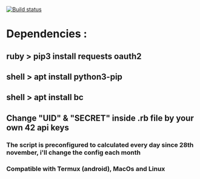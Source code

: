 [![Build status](https://img.shields.io/github/contributors/wbousfir/github-readme-stats)](https://github.com/leetsec/phase-1/pulls)
# Dependencies :
## ruby > pip3 install requests oauth2 
## shell > apt install python3-pip
## shell > apt install bc
## Change "UID" & "SECRET" inside .rb file by your own 42 api keys
### The script is preconfigured to calculated every day since 28th november, i'll change the config each month
### Compatible with Termux (android), MacOs and Linux
